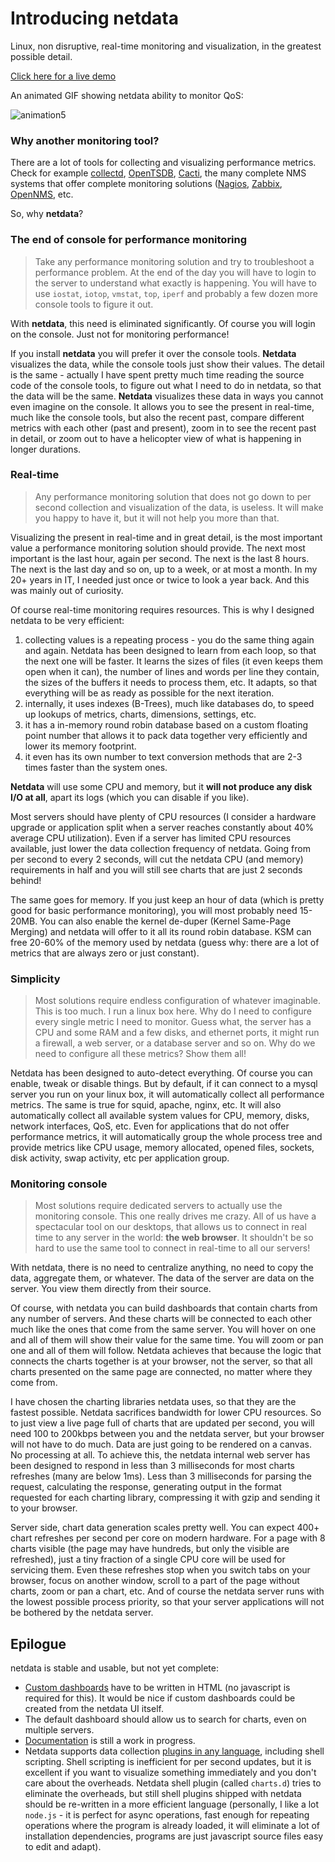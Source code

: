 # Introducing netdata

Linux, non disruptive, real-time monitoring and visualization, in the greatest possible detail.

[Click here for a live demo](http://netdata.firehol.org)

An animated GIF showing netdata ability to monitor QoS:

![animation5](https://cloud.githubusercontent.com/assets/2662304/12373715/0da509d8-bc8b-11e5-85cf-39d5234bf976.gif)


### Why another monitoring tool?

There are a lot of tools for collecting and visualizing performance metrics. Check for example [collectd](https://collectd.org/), [OpenTSDB](http://opentsdb.net/), [Cacti](http://www.cacti.net/), the many complete NMS systems that offer complete monitoring solutions ([Nagios](https://www.nagios.org/), [Zabbix](http://www.zabbix.com/), [OpenNMS](http://www.opennms.org/), etc.

So, why **netdata**?

### The end of console for performance monitoring

> Take any performance monitoring solution and try to troubleshoot a performance problem. At the end of the day you will have to login to the server to understand what exactly is happening. You will have to use `iostat`, `iotop`, `vmstat`, `top`, `iperf` and probably a few dozen more console tools to figure it out.

With **netdata**, this need is eliminated significantly. Of course you will login on the console. Just not for  monitoring performance!

If you install **netdata** you will prefer it over the console tools. **Netdata** visualizes the data, while the console tools just show their values. The detail is the same - actually I have spent pretty much time reading the source code of the console tools, to figure out what I need to do in netdata, so that the data will be the same. **Netdata** visualizes these data in ways you cannot even imagine on the console. It allows you to see the present in real-time, much like the console tools, but also the recent past, compare different metrics with each other (past and present), zoom in to see the recent past in detail, or zoom out to have a helicopter view of what is happening in longer durations.

### Real-time

> Any performance monitoring solution that does not go down to per second collection and visualization of the data, is useless. It will make you happy to have it, but it will not help you more than that. 

Visualizing the present in real-time and in great detail, is the most important value a performance monitoring solution should provide. The next most important is the last hour, again per second. The next is the last 8 hours. The next is the last day and so on, up to a week, or at most a month. In my 20+ years in IT, I needed just once or twice to look a year back. And this was mainly out of curiosity.

Of course real-time monitoring requires resources. This is why I designed netdata to be very efficient:

1. collecting values is a repeating process - you do the same thing again and again. Netdata has been designed to learn from each loop, so that the next one will be faster. It learns the sizes of files (it even keeps them open when it can), the number of lines and words per line they contain, the sizes of the buffers it needs to process them, etc. It adapts, so that everything will be as ready as possible for the next iteration.
2. internally, it uses indexes (B-Trees), much like databases do, to speed up lookups of metrics, charts, dimensions, settings, etc.
3. it has a in-memory round robin database based on a custom floating point number that allows it to pack data together very efficiently and lower its memory footprint.
4. it even has its own number to text conversion methods that are 2-3 times faster than the system ones.

**Netdata** will use some CPU and memory, but it **will not produce any disk I/O at all**, apart its logs (which you can disable if you like).

Most servers should have plenty of CPU resources (I consider a hardware upgrade or application split when a server reaches constantly about 40% average CPU utilization). Even if a server has limited CPU resources available, just lower the data collection frequency of netdata. Going from per second to every 2 seconds, will cut the netdata CPU (and memory) requirements in half and you will still see charts that are just 2 seconds behind!

The same goes for memory. If you just keep an hour of data (which is pretty good for basic performance monitoring), you will most probably need 15-20MB. You can also enable the kernel de-duper (Kernel Same-Page Merging) and netdata will offer to it all its round robin database. KSM can free 20-60% of the memory used by netdata (guess why: there are a lot of metrics that are always zero or just constant).

### Simplicity

> Most solutions require endless configuration of whatever imaginable. This is too much. I run a linux box here. Why do I need to configure every single metric I need to monitor. Guess what, the server has a CPU and some RAM and a few disks, and ethernet ports, it might run a firewall, a web server, or a database server and so on. Why do we need to configure all these metrics? Show them all!

Netdata has been designed to auto-detect everything. Of course you can enable, tweak or disable things. But by default, if it can connect to a mysql server you run on your linux box, it will automatically collect all performance metrics. The same is true for squid, apache, nginx, etc. It will also automatically collect all available system values for CPU, memory, disks, network interfaces, QoS, etc. Even for applications that do not offer performance metrics, it will automatically group the whole process tree and provide metrics like CPU usage, memory allocated, opened files, sockets, disk activity, swap activity, etc per application group.

### Monitoring console

> Most solutions require dedicated servers to actually use the monitoring console. This one really drives me crazy. All of us have a spectacular tool on our desktops, that allows us to connect in real time to any server in the world: **the web browser**. It shouldn't be so hard to use the same tool to connect in real-time to all our servers!

With netdata, there is no need to centralize anything, no need to copy the data, aggregate them, or whatever. The data of the server are data on the server. You view them directly from their source.

Of course, with netdata you can build dashboards that contain charts from any number of servers. And these charts will be connected to each other much like the ones that come from the same server. You will hover on one and all of them will show their value for the same time. You will zoom or pan one and all of them will follow. Netdata achieves that because the logic that connects the charts together is at your browser, not the server, so that all charts presented on the same page are connected, no matter where they come from.

I have chosen the charting libraries netdata uses, so that they are the fastest possible. Netdata sacrifices bandwidth for lower CPU resources. So to just view a live page full of charts that are updated per second, you will need 100 to 200kbps between you and the netdata server, but your browser will not have to do much. Data are just going to be rendered on a canvas. No processing at all. To achieve this, the netdata internal web server has been designed to respond in less than 3 milliseconds for most charts refreshes (many are below 1ms). Less than 3 milliseconds for parsing the request, calculating the response, generating output in the format requested for each charting library, compressing it with gzip and sending it to your browser.

Server side, chart data generation scales pretty well. You can expect 400+ chart refreshes per second per core on modern hardware. For a page with 8 charts visible (the page may have hundreds, but only the visible are refreshed), just a tiny fraction of a single CPU core will be used for servicing them. Even these refreshes stop when you switch tabs on your browser, focus on another window, scroll to a part of the page without charts, zoom or pan a chart, etc. And of course the netdata server runs with the lowest possible process priority, so that your server applications will not be bothered by the netdata server.

## Epilogue

netdata is stable and usable, but not yet complete:

- [Custom dashboards](https://github.com/firehol/netdata/wiki/Custom-Dashboards) have to be written in HTML (no javascript is required for this). It would be nice if custom dashboards could be created from the netdata UI itself.
- The default dashboard should allow us to search for charts, even on multiple servers.
- [Documentation](https://github.com/firehol/netdata/wiki) is still a work in progress.
- Netdata supports data collection [plugins in any language](https://github.com/firehol/netdata/wiki/External-Plugins), including shell scripting. Shell scripting is inefficient for per second updates, but it is excellent if you want to visualize something immediately and you don't care about the overheads. Netdata shell plugin (called `charts.d`) tries to eliminate the overheads, but still shell plugins shipped with netdata should be re-written in a more efficient language (personally, I like a lot `node.js` - it is perfect for async operations, fast enough for repeating operations where the program is already loaded, it will eliminate a lot of installation dependencies, programs are just javascript source files easy to edit and adapt).
